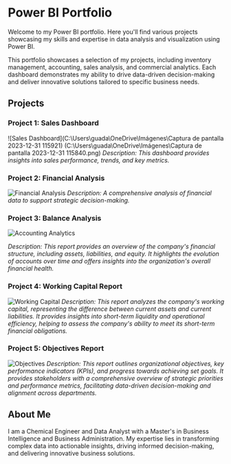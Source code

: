 # Power BI Portfolio
Welcome to my Power BI portfolio. Here you'll find various projects showcasing my skills and expertise in data analysis and visualization using Power BI.

This portfolio showcases a selection of my projects, including inventory management, accounting, sales analysis, and commercial analytics. Each dashboard demonstrates my ability to drive data-driven decision-making and deliver innovative solutions tailored to specific business needs.
## Projects

### Project 1: Sales Dashboard
![Sales Dashboard](C:\Users\guada\OneDrive\Imágenes\Captura de pantalla 2023-12-31 115921)
(C:\Users\guada\OneDrive\Imágenes\Captura de pantalla 2023-12-31 115840.png)
*Description: This dashboard provides insights into sales performance, trends, and key metrics.*

### Project 2: Financial Analysis
![Financial Analysis](forex.jpg)
*Description: A comprehensive analysis of financial data to support strategic decision-making.*

### Project 3: Balance Analysis
![Accounting Analytics](C:/Users/guada/Downloads/balance.jpg)

*Description: This report provides an overview of the company's financial structure, including assets, liabilities, and equity. It highlights the evolution of accounts over time and offers insights into the organization's overall financial health.*

### Project 4: Working Capital Report
![Working Capital](C:\Users\guada\Downloads\workingcapital.jpg)
*Description: This report analyzes the company's working capital, representing the difference between current assets and current liabilities. It provides insights into short-term liquidity and operational efficiency, helping to assess the company's ability to meet its short-term financial obligations.*

###  Project 5: Objectives Report
![Objectives](C:\Users\guada\Downloads\objetivos.jpg)
*Description: This report outlines organizational objectives, key performance indicators (KPIs), and progress towards achieving set goals. It provides stakeholders with a comprehensive overview of strategic priorities and performance metrics, facilitating data-driven decision-making and alignment across departments.*

## About Me

I am a Chemical Engineer and Data Analyst with a Master's in Business Intelligence and Business Administration. My expertise lies in transforming complex data into actionable insights, driving informed decision-making, and delivering innovative business solutions.
